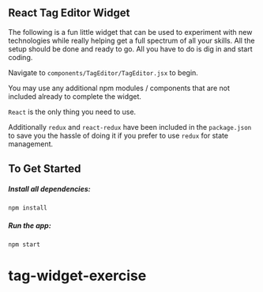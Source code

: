 ## React Tag Editor Widget
The following is a fun little widget that can be used to experiment with new technologies while really helping get a full spectrum of all your skills. All the setup should be done and ready to go. All you have to do is dig in and start coding.

Navigate to `components/TagEditor/TagEditor.jsx` to begin.

You may use any additional npm modules / components that are not included already to complete the widget.

`React` is the only thing you need to use.

Additionally `redux` and `react-redux` have been included in the `package.json` to save you the hassle of doing it if you prefer to use `redux` for state management.


## To Get Started

##### Install all dependencies:
`npm install`

##### Run the app:
`npm start`
# tag-widget-exercise
